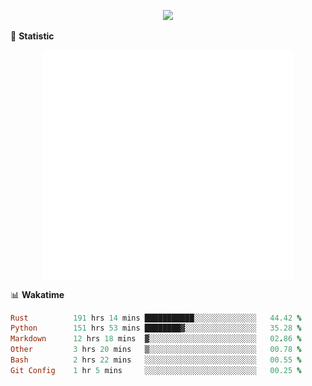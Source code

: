 <!-- https://github.com/DenverCoder1/readme-typing-svg -->
<p align="center">
<img src="https://readme-typing-svg.demolab.com?font=Orbitron&size=25&pause=1000&center=true&vCenter=true&random=false&width=600&lines=Welcome+to+my+GitHub+profile+page!" />



🌟 **Statistic**

<p align="center">
  <img width="400" align="top" src="https://github.com/fllesser/fllesser/blob/main/left.svg" />
  <img width="400" align="top" src="https://github.com/fllesser/fllesser/blob/main/right.svg" />
</p>


📊 **Wakatime**
<!--START_SECTION:waka-->

```ruby
Rust          191 hrs 14 mins ███████████░░░░░░░░░░░░░░   44.42 %
Python        151 hrs 53 mins ████████▓░░░░░░░░░░░░░░░░   35.28 %
Markdown      12 hrs 18 mins  ▓░░░░░░░░░░░░░░░░░░░░░░░░   02.86 %
Other         3 hrs 20 mins   ▒░░░░░░░░░░░░░░░░░░░░░░░░   00.78 %
Bash          2 hrs 22 mins   ░░░░░░░░░░░░░░░░░░░░░░░░░   00.55 %
Git Config    1 hr 5 mins     ░░░░░░░░░░░░░░░░░░░░░░░░░   00.25 %
```

<!--END_SECTION:waka-->

